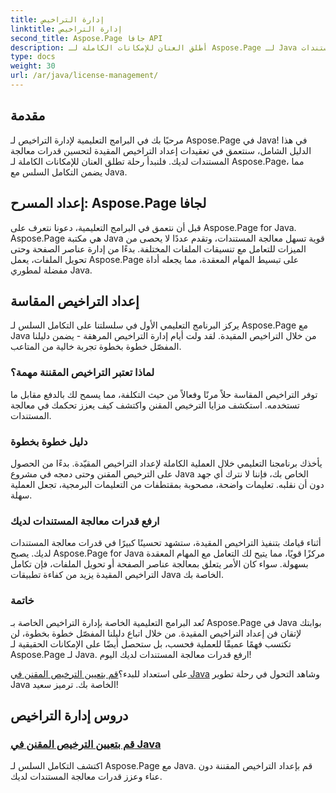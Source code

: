 ```yaml
---
title: إدارة التراخيص
linktitle: إدارة التراخيص
second_title: Aspose.Page جافا API
description: أطلق العنان للإمكانات الكاملة لـ Aspose.Page لـ Java من خلال البرامج التعليمية لإدارة التراخيص الخاصة بنا. قم بإعداد التراخيص المقيدة بسلاسة لتعزيز إمكانات معالجة المستندات.
type: docs
weight: 30
url: /ar/java/license-management/
---
```

## مقدمة

مرحبًا بك في البرامج التعليمية لإدارة التراخيص لـ Aspose.Page في Java! في هذا الدليل الشامل، سنتعمق في تعقيدات إعداد التراخيص المقيدة لتحسين قدرات معالجة المستندات لديك. فلنبدأ رحلة تطلق العنان للإمكانات الكاملة لـ Aspose.Page، مما يضمن التكامل السلس مع Java.

## إعداد المسرح: Aspose.Page لجافا

قبل أن نتعمق في البرامج التعليمية، دعونا نتعرف على Aspose.Page for Java. Aspose.Page هي مكتبة Java قوية تسهل معالجة المستندات، وتقدم عددًا لا يحصى من الميزات للتعامل مع تنسيقات الملفات المختلفة. بدءًا من إدارة عناصر الصفحة وحتى تحويل الملفات، يعمل Aspose.Page على تبسيط المهام المعقدة، مما يجعله أداة مفضلة لمطوري Java.

## إعداد التراخيص المقاسة

يركز البرنامج التعليمي الأول في سلسلتنا على التكامل السلس لـ Aspose.Page مع Java من خلال التراخيص المقيدة. لقد ولت أيام إدارة التراخيص المرهقة - يضمن دليلنا المفصّل خطوة بخطوة تجربة خالية من المتاعب.

### لماذا تعتبر التراخيص المقننة مهمة؟

توفر التراخيص المقاسة حلاً مرنًا وفعالاً من حيث التكلفة، مما يسمح لك بالدفع مقابل ما تستخدمه. استكشف مزايا الترخيص المقنن واكتشف كيف يعزز تحكمك في معالجة المستندات.

### دليل خطوة بخطوة

يأخذك برنامجنا التعليمي خلال العملية الكاملة لإعداد التراخيص المقيّدة. بدءًا من الحصول على الترخيص المقنن وحتى دمجه في مشروع Java الخاص بك، فإننا لا نترك أي جهد دون أن نقلبه. تعليمات واضحة، مصحوبة بمقتطفات من التعليمات البرمجية، تجعل العملية سهلة.

### ارفع قدرات معالجة المستندات لديك

أثناء قيامك بتنفيذ التراخيص المقيدة، ستشهد تحسينًا كبيرًا في قدرات معالجة المستندات لديك. يصبح Aspose.Page for Java مركزًا قويًا، مما يتيح لك التعامل مع المهام المعقدة بسهولة. سواء كان الأمر يتعلق بمعالجة عناصر الصفحة أو تحويل الملفات، فإن تكامل التراخيص المقيدة يزيد من كفاءة تطبيقات Java الخاصة بك.

### خاتمة

تُعد البرامج التعليمية الخاصة بإدارة التراخيص الخاصة بـ Aspose.Page في Java بوابتك لإتقان فن إعداد التراخيص المقيدة. من خلال اتباع دليلنا المفصّل خطوة بخطوة، لن تكتسب فهمًا عميقًا للعملية فحسب، بل ستحصل أيضًا على الإمكانات الحقيقية لـ Aspose.Page لـ Java. ارفع قدرات معالجة المستندات لديك اليوم!

 على استعداد للبدء؟[قم بتعيين الترخيص المقنن في Java](./set-metered-license/) وشاهد التحول في رحلة تطوير Java الخاصة بك. ترميز سعيد!
## دروس إدارة التراخيص
### [قم بتعيين الترخيص المقنن في Java](./set-metered-license/)
اكتشف التكامل السلس لـ Aspose.Page مع Java. قم بإعداد التراخيص المقننة دون عناء وعزز قدرات معالجة المستندات لديك.